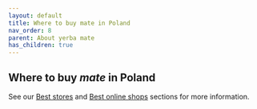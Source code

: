 ```yaml
---
layout: default
title: Where to buy mate in Poland
nav_order: 8
parent: About yerba mate
has_children: true
---
```



## Where to buy *mate* in Poland

See our [Best stores](docs/../L3-1.md) and [Best online shops](docs/../L3-2.md) sections for more information.